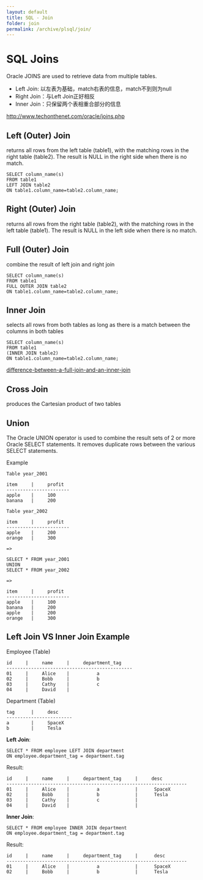 ```yaml
---
layout: default
title: SQL - Join
folder: join
permalink: /archive/plsql/join/
---
```



# SQL Joins

Oracle JOINS are used to retrieve data from multiple tables.

- Left Join: 以左表为基础，match右表的信息，match不到则为null
- Right Join：与Left Join正好相反
- Inner Join：只保留两个表相重合部分的信息

http://www.techonthenet.com/oracle/joins.php

## Left (Outer) Join

returns all rows from the left table (table1), with the matching rows in the right table (table2). 
The result is NULL in the right side when there is no match.

```
SELECT column_name(s)
FROM table1
LEFT JOIN table2
ON table1.column_name=table2.column_name;
```

## Right (Outer) Join

returns all rows from the right table (table2), with the matching rows in the left table (table1). 
The result is NULL in the left side when there is no match.

## Full (Outer) Join

combine the result of left join and right join

```
SELECT column_name(s)
FROM table1
FULL OUTER JOIN table2
ON table1.column_name=table2.column_name;
```

## Inner Join

selects all rows from both tables as long as there is a match between the columns in both tables

```
SELECT column_name(s)
FROM table1
(INNER JOIN table2)
ON table1.column_name=table2.column_name;
```

[difference-between-a-full-join-and-an-inner-join](http://www.programmerinterview.com/index.php/database-sql/difference-between-a-full-join-and-an-inner-join/)

## Cross Join

produces the Cartesian product of two tables

## Union

The Oracle UNION operator is used to combine the result sets of 2 or more Oracle SELECT statements. 
It removes duplicate rows between the various SELECT statements.

Example

```
Table year_2001

item     |     profit
-----------------------
apple    |     100
banana   |     200

Table year_2002

item     |     profit
-----------------------
apple    |     200
orange   |     300

=>

SELECT * FROM year_2001
UNION
SELECT * FROM year_2002

=>

item     |     profit
-----------------------
apple    |     100
banana   |     200
apple    |     200
orange   |     300

```

## Left Join VS Inner Join Example

Employee (Table)

```
id     |     name     |     department_tag 
----------------------------------------------
01     |     Alice    |          a
02     |     Bobb     |          b
03     |     Cathy    |          c
04     |     David    |          
```

Department (Table)

```
tag      |     desc     
------------------------
a        |     SpaceX    
b        |     Tesla     
```

**Left Join**:

```
SELECT * FROM employee LEFT JOIN department
ON employee.department_tag = department.tag
```

Result:

```
id     |     name     |     department_tag     |     desc      
------------------------------------------------------------------
01     |     Alice    |          a             |      SpaceX 
02     |     Bobb     |          b             |      Tesla
03     |     Cathy    |          c             |
04     |     David    |                        |
```

**Inner Join**:

```
SELECT * FROM employee INNER JOIN department
ON employee.department_tag = department.tag
```

Result:

```
id     |     name     |     department_tag     |      desc      
------------------------------------------------------------------
01     |     Alice    |          a             |      SpaceX 
02     |     Bobb     |          b             |      Tesla
```
